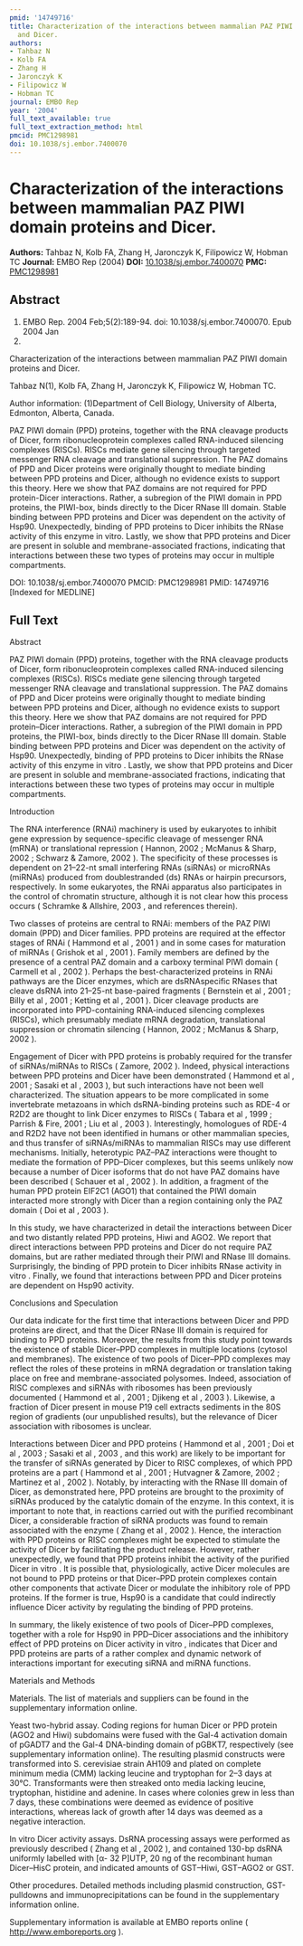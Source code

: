```yaml
---
pmid: '14749716'
title: Characterization of the interactions between mammalian PAZ PIWI domain proteins
  and Dicer.
authors:
- Tahbaz N
- Kolb FA
- Zhang H
- Jaronczyk K
- Filipowicz W
- Hobman TC
journal: EMBO Rep
year: '2004'
full_text_available: true
full_text_extraction_method: html
pmcid: PMC1298981
doi: 10.1038/sj.embor.7400070
---
```


# Characterization of the interactions between mammalian PAZ PIWI domain proteins and Dicer.
**Authors:** Tahbaz N, Kolb FA, Zhang H, Jaronczyk K, Filipowicz W, Hobman TC
**Journal:** EMBO Rep (2004)
**DOI:** [10.1038/sj.embor.7400070](https://doi.org/10.1038/sj.embor.7400070)
**PMC:** [PMC1298981](https://www.ncbi.nlm.nih.gov/pmc/articles/PMC1298981/)

## Abstract

1. EMBO Rep. 2004 Feb;5(2):189-94. doi: 10.1038/sj.embor.7400070. Epub 2004 Jan
16.

Characterization of the interactions between mammalian PAZ PIWI domain proteins 
and Dicer.

Tahbaz N(1), Kolb FA, Zhang H, Jaronczyk K, Filipowicz W, Hobman TC.

Author information:
(1)Department of Cell Biology, University of Alberta, Edmonton, Alberta, Canada.

PAZ PIWI domain (PPD) proteins, together with the RNA cleavage products of 
Dicer, form ribonucleoprotein complexes called RNA-induced silencing complexes 
(RISCs). RISCs mediate gene silencing through targeted messenger RNA cleavage 
and translational suppression. The PAZ domains of PPD and Dicer proteins were 
originally thought to mediate binding between PPD proteins and Dicer, although 
no evidence exists to support this theory. Here we show that PAZ domains are not 
required for PPD protein-Dicer interactions. Rather, a subregion of the PIWI 
domain in PPD proteins, the PIWI-box, binds directly to the Dicer RNase III 
domain. Stable binding between PPD proteins and Dicer was dependent on the 
activity of Hsp90. Unexpectedly, binding of PPD proteins to Dicer inhibits the 
RNase activity of this enzyme in vitro. Lastly, we show that PPD proteins and 
Dicer are present in soluble and membrane-associated fractions, indicating that 
interactions between these two types of proteins may occur in multiple 
compartments.

DOI: 10.1038/sj.embor.7400070
PMCID: PMC1298981
PMID: 14749716 [Indexed for MEDLINE]

## Full Text

Abstract

PAZ PIWI domain (PPD) proteins, together with the RNA cleavage products of Dicer, form ribonucleoprotein complexes called RNA-induced silencing complexes (RISCs). RISCs mediate gene silencing through targeted messenger RNA cleavage and translational suppression. The PAZ domains of PPD and Dicer proteins were originally thought to mediate binding between PPD proteins and Dicer, although no evidence exists to support this theory. Here we show that PAZ domains are not required for PPD protein–Dicer interactions. Rather, a subregion of the PIWI domain in PPD proteins, the PIWI-box, binds directly to the Dicer RNase III domain. Stable binding between PPD proteins and Dicer was dependent on the activity of Hsp90. Unexpectedly, binding of PPD proteins to Dicer inhibits the RNase activity of this enzyme in vitro . Lastly, we show that PPD proteins and Dicer are present in soluble and membrane-associated fractions, indicating that interactions between these two types of proteins may occur in multiple compartments.

Introduction

The RNA interference (RNAi) machinery is used by eukaryotes to inhibit gene expression by sequence-specific cleavage of messenger RNA (mRNA) or translational repression ( Hannon, 2002 ; McManus & Sharp, 2002 ; Schwarz & Zamore, 2002 ). The specificity of these processes is dependent on 21–22-nt small interfering RNAs (siRNAs) or microRNAs (miRNAs) produced from doublestranded (ds) RNAs or hairpin precursors, respectively. In some eukaryotes, the RNAi apparatus also participates in the control of chromatin structure, although it is not clear how this process occurs ( Schramke & Allshire, 2003 , and references therein).

Two classes of proteins are central to RNAi: members of the PAZ PIWI domain (PPD) and Dicer families. PPD proteins are required at the effector stages of RNAi ( Hammond et al , 2001 ) and in some cases for maturation of miRNAs ( Grishok et al , 2001 ). Family members are defined by the presence of a central PAZ domain and a carboxy terminal PIWI domain ( Carmell et al , 2002 ). Perhaps the best-characterized proteins in RNAi pathways are the Dicer enzymes, which are dsRNAspecific RNases that cleave dsRNA into 21–25-nt base-paired fragments ( Bernstein et al , 2001 ; Billy et al , 2001 ; Ketting et al , 2001 ). Dicer cleavage products are incorporated into PPD-containing RNA-induced silencing complexes (RISCs), which presumably mediate mRNA degradation, translational suppression or chromatin silencing ( Hannon, 2002 ; McManus & Sharp, 2002 ).

Engagement of Dicer with PPD proteins is probably required for the transfer of siRNAs/miRNAs to RISCs ( Zamore, 2002 ). Indeed, physical interactions between PPD proteins and Dicer have been demonstrated ( Hammond et al , 2001 ; Sasaki et al , 2003 ), but such interactions have not been well characterized. The situation appears to be more complicated in some invertebrate metazoans in which dsRNA-binding proteins such as RDE-4 or R2D2 are thought to link Dicer enzymes to RISCs ( Tabara et al , 1999 ; Parrish & Fire, 2001 ; Liu et al , 2003 ). Interestingly, homologues of RDE-4 and R2D2 have not been identified in humans or other mammalian species, and thus transfer of siRNAs/miRNAs to mammalian RISCs may use different mechanisms. Initially, heterotypic PAZ–PAZ interactions were thought to mediate the formation of PPD–Dicer complexes, but this seems unlikely now because a number of Dicer isoforms that do not have PAZ domains have been described ( Schauer et al , 2002 ). In addition, a fragment of the human PPD protein EIF2C1 (AGO1) that contained the PIWI domain interacted more strongly with Dicer than a region containing only the PAZ domain ( Doi et al , 2003 ).

In this study, we have characterized in detail the interactions between Dicer and two distantly related PPD proteins, Hiwi and AGO2. We report that direct interactions between PPD proteins and Dicer do not require PAZ domains, but are rather mediated through their PIWI and RNase III domains. Surprisingly, the binding of PPD protein to Dicer inhibits RNase activity in vitro . Finally, we found that interactions between PPD and Dicer proteins are dependent on Hsp90 activity.

Conclusions and Speculation

Our data indicate for the first time that interactions between Dicer and PPD proteins are direct, and that the Dicer RNase III domain is required for binding to PPD proteins. Moreover, the results from this study point towards the existence of stable Dicer–PPD complexes in multiple locations (cytosol and membranes). The existence of two pools of Dicer–PPD complexes may reflect the roles of these proteins in mRNA degradation or translation taking place on free and membrane-associated polysomes. Indeed, association of RISC complexes and siRNAs with ribosomes has been previously documented ( Hammond et al , 2001 ; Djikeng et al , 2003 ). Likewise, a fraction of Dicer present in mouse P19 cell extracts sediments in the 80S region of gradients (our unpublished results), but the relevance of Dicer association with ribosomes is unclear.

Interactions between Dicer and PPD proteins ( Hammond et al , 2001 ; Doi et al , 2003 ; Sasaki et al , 2003 , and this work) are likely to be important for the transfer of siRNAs generated by Dicer to RISC complexes, of which PPD proteins are a part ( Hammond et al , 2001 ; Hutvagner & Zamore, 2002 ; Martinez et al , 2002 ). Notably, by interacting with the RNase III domain of Dicer, as demonstrated here, PPD proteins are brought to the proximity of siRNAs produced by the catalytic domain of the enzyme. In this context, it is important to note that, in reactions carried out with the purified recombinant Dicer, a considerable fraction of siRNA products was found to remain associated with the enzyme ( Zhang et al , 2002 ). Hence, the interaction with PPD proteins or RISC complexes might be expected to stimulate the activity of Dicer by facilitating the product release. However, rather unexpectedly, we found that PPD proteins inhibit the activity of the purified Dicer in vitro . It is possible that, physiologically, active Dicer molecules are not bound to PPD proteins or that Dicer–PPD protein complexes contain other components that activate Dicer or modulate the inhibitory role of PPD proteins. If the former is true, Hsp90 is a candidate that could indirectly influence Dicer activity by regulating the binding of PPD proteins.

In summary, the likely existence of two pools of Dicer–PPD complexes, together with a role for Hsp90 in PPD–Dicer associations and the inhibitory effect of PPD proteins on Dicer activity in vitro , indicates that Dicer and PPD proteins are parts of a rather complex and dynamic network of interactions important for executing siRNA and miRNA functions.

Materials and Methods

Materials. The list of materials and suppliers can be found in the supplementary information online.

Yeast two-hybrid assay. Coding regions for human Dicer or PPD protein (AGO2 and Hiwi) subdomains were fused with the Gal-4 activation domain of pGADT7 and the Gal-4 DNA-binding domain of pGBKT7, respectively (see supplementary information online). The resulting plasmid constructs were transformed into S. cerevisiae strain AH109 and plated on complete minimum media (CMM) lacking leucine and tryptophan for 2–3 days at 30°C. Transformants were then streaked onto media lacking leucine, tryptophan, histidine and adenine. In cases where colonies grew in less than 7 days, these combinations were deemed as evidence of positive interactions, whereas lack of growth after 14 days was deemed as a negative interaction.

In vitro Dicer activity assays. DsRNA processing assays were performed as previously described ( Zhang et al , 2002 ), and contained 130-bp dsRNA uniformly labelled with [α- 32 P]UTP, 20 ng of the recombinant human Dicer–HisC protein, and indicated amounts of GST–Hiwi, GST–AGO2 or GST.

Other procedures. Detailed methods including plasmid construction, GST-pulldowns and immunoprecipitations can be found in the supplementary information online.

Supplementary information is available at EMBO reports online ( http://www.emboreports.org ).
